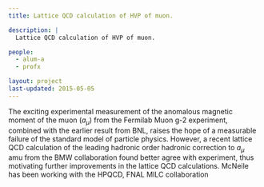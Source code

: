 ```yaml
---
title: Lattice QCD calculation of HVP of muon.

description: |
  Lattice QCD calculation of HVP of muon.

people:
  - alum-a
  - profx

layout: project
last-updated: 2015-05-05
---
```


The exciting experimental measurement of the anomalous magnetic
moment of the muon ($a_\mu$) from the Fermilab Muon g-2  experiment,
combined with the
earlier result from BNL, raises the hope of a measurable failure of the
standard model of particle physics.  However, a recent lattice QCD
calculation of the leading hadronic order hadronic correction to
$a_\mu$
amu
from the BMW collaboration found better agree with experiment,
thus motivating further improvements in the lattice QCD
calculations. McNeile has been working with the HPQCD, FNAL MILC
collaboration
